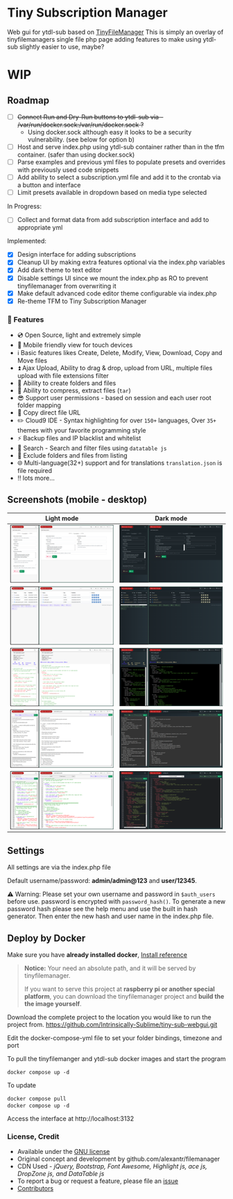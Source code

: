 # Tiny Subscription Manager
Web gui for ytdl-sub based on [TinyFileManager](https://tinyfilemanager.github.io)
This is simply an overlay of tinyfilemanagers single file php page adding features to make using ytdl-sub slightly easier to use, maybe?

# **WIP**
## Roadmap
- [ ] ~~Connect Run and Dry-Run buttons to ytdl-sub via - /var/run/docker.sock:/var/run/docker.sock ?~~
  - Using docker.sock although easy it looks to be a security vulnerability. (see below for option b)
- [ ] Host and serve index.php using ytdl-sub container rather than in the tfm container. (safer than using docker.sock)
- [ ] Parse examples and previous yml files to populate presets and overrides with previously used code snippets
- [ ] Add ability to select a subscription.yml file and add it to the crontab via a button and interface
- [ ] Limit presets available in dropdown based on media type selected

In Progress:
- [ ] Collect and format data from add subscription interface and add to appropriate yml

Implemented:
- [x] Design interface for adding subscriptions
- [x] Cleanup UI by making extra features optional via the index.php variables
- [x] Add dark theme to text editor
- [x] Disable settings UI since we mount the index.php as RO to prevent tinyfilemanager from overwriting it
- [x] Make default advanced code editor theme configurable via index.php
- [x] Re-theme TFM to Tiny Subscription Manager

### :loudspeaker: Features

- :cd: Open Source, light and extremely simple
- :iphone: Mobile friendly view for touch devices
- :information_source: Basic features likes Create, Delete, Modify, View, Download, Copy and Move files
- :arrow_double_up: Ajax Upload, Ability to drag & drop, upload from URL, multiple files upload with file extensions filter
- :file_folder: Ability to create folders and files
- :gift: Ability to compress, extract files (`tar`)
- :sunglasses: Support user permissions - based on session and each user root folder mapping
- :floppy_disk: Copy direct file URL
- :pencil2: Cloud9 IDE - Syntax highlighting for over `150+` languages, Over `35+` themes with your favorite programming style
- :zap: Backup files and IP blacklist and whitelist
- :mag_right: Search - Search and filter files using `datatable js`
- :file_folder: Exclude folders and files from listing
- :globe_with_meridians: Multi-language(32+) support and for translations `translation.json` is file required
- :bangbang: lots more...

## Screenshots (mobile - desktop)
Light mode | Dark mode|
--- | ---
![](screenshots/add_sub_light.png) | ![](screenshots/add_sub_dark.png)
![](screenshots/file_browser_light.png) | ![](screenshots/file_browser_dark.png)
![](screenshots/file_viewer_light.png) | ![](screenshots/file_viewer_dark.png)
![](screenshots/basic_file_editor_light.png) | ![](screenshots/basic_file_editor_dark.png)
![](screenshots/ace_file_editor_light.png) | ![](screenshots/ace_file_editor_dark.png)

## Settings
All settings are via the index.php file 

Default username/password: **admin/admin@123** and **user/12345**.

:warning: Warning: Please set your own username and password in `$auth_users` before use. password is encrypted with <code>password_hash()</code>. To generate a new password hash please see the help menu and use the built in hash generator. Then enter the new hash and user name in the index.php file.

## Deploy by Docker

Make sure you have **already installed docker**, [Install reference](https://docs.docker.com/engine/install/)

> **Notice:** Your need an absolute path, and it will be served by tinyfilemanager.
> 
> If you want to serve this project at **raspberry pi or another special platform**, you can download the tinyfilemanager project and **build the the image yourself**.

Download the complete project to the location you would like to run the project from.
https://github.com/Intrinsically-Sublime/tiny-sub-webgui.git

Edit the docker-compose-yml file to set your folder bindings, timezone and port

To pull the tinyfilemanger and ytdl-sub docker images and start the program
```
docker compose up -d
```
To update
```
docker compose pull
docker compose up -d
```
Access the interface at http://localhost:3132

### <a name=license></a>License, Credit

- Available under the [GNU license](https://github.com/prasathmani/tinyfilemanager/blob/master/LICENSE)
- Original concept and development by github.com/alexantr/filemanager
- CDN Used - _jQuery, Bootstrap, Font Awesome, Highlight js, ace js, DropZone js, and DataTable js_
- To report a bug or request a feature, please file an [issue](https://github.com/prasathmani/tinyfilemanager/issues)
- [Contributors](https://github.com/prasathmani/tinyfilemanager/wiki/Authors-and-Contributors)
